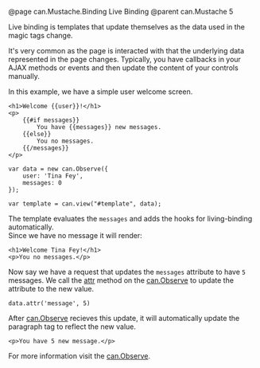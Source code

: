 @page can.Mustache.Binding Live Binding
@parent can.Mustache 5

Live binding is templates that update themselves as the data 
used in the magic tags change.

It's very common as the page is interacted with that the underlying 
data represented in the page changes.  Typically, you have callbacks 
in your AJAX methods or events and then update the content of your 
controls manually.

In this example, we have a simple user welcome screen.

	<h1>Welcome {{user}}!</h1>
	<p>
		{{#if messages}}
			You have {{messages}} new messages.
		{{else}}
			You no messages.
		{{/messages}}
	</p>

	var data = new can.Observe({
		user: 'Tina Fey',
		messages: 0
	});

	var template = can.view("#template", data);

The template evaluates the `messages` and adds the hooks for living-binding automatically.  
Since we have no message it will render:

	<h1>Welcome Tina Fey!</h1>
	<p>You no messages.</p>

Now say we have a request that updates
the `messages` attribute to have `5` messages.  We 
call the [attr](can.Observe.prototype.attr) method on the [can.Observe](can.Observe) to update
the attribute to the new value.

	data.attr('message', 5)

After [can.Observe](can.Observe) recieves this update, it will automatically
update the paragraph tag to reflect the new value.

	<p>You have 5 new message.</p>

For more information visit the [can.Observe](can.Observe).